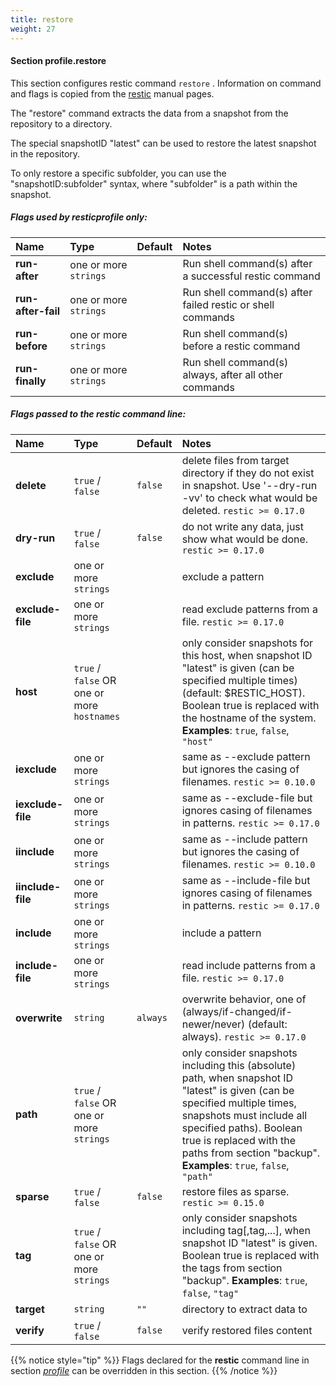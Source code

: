 ```yaml
---
title: restore
weight: 27
---
```

#### Section profile.**restore**

This section configures restic command `restore` .
Information on command and flags is copied from the [restic](https://github.com/restic/restic) manual pages.

The "restore" command extracts the data from a snapshot from the repository to
a directory.

The special snapshotID "latest" can be used to restore the latest snapshot in the
repository.

To only restore a specific subfolder, you can use the "snapshotID:subfolder"
syntax, where "subfolder" is a path within the snapshot.

##### Flags used by **resticprofile** only:

| Name              | Type                    | Default  | Notes |
|:------------------|:------------------------|:---------|:------|
| **run-after** |one or more `strings` | |Run shell command(s) after a successful restic command |
| **run-after-fail** |one or more `strings` | |Run shell command(s) after failed restic or shell commands |
| **run-before** |one or more `strings` | |Run shell command(s) before a restic command |
| **run-finally** |one or more `strings` | |Run shell command(s) always, after all other commands |



##### Flags passed to the **restic** command line:

| Name              | Type                    | Default  | Notes |
|:------------------|:------------------------|:---------|:------|
| **delete** |`true` / `false` |`false` |delete files from target directory if they do not exist in snapshot. Use '--dry-run -vv' to check what would be deleted. `restic >= 0.17.0`  |
| **dry-run** |`true` / `false` |`false` |do not write any data, just show what would be done. `restic >= 0.17.0`  |
| **exclude** |one or more `strings` | |exclude a pattern |
| **exclude-file** |one or more `strings` | |read exclude patterns from a file. `restic >= 0.17.0`  |
| **host** |`true` / `false` OR one or more `hostnames` | |only consider snapshots for this host, when snapshot ID "latest" is given (can be specified multiple times) (default: $RESTIC_HOST). Boolean true is replaced with the hostname of the system. **Examples**: `true`, `false`, `"host"`  |
| **iexclude** |one or more `strings` | |same as --exclude pattern but ignores the casing of filenames. `restic >= 0.10.0`  |
| **iexclude-file** |one or more `strings` | |same as --exclude-file but ignores casing of filenames in patterns. `restic >= 0.17.0`  |
| **iinclude** |one or more `strings` | |same as --include pattern but ignores the casing of filenames. `restic >= 0.10.0`  |
| **iinclude-file** |one or more `strings` | |same as --include-file but ignores casing of filenames in patterns. `restic >= 0.17.0`  |
| **include** |one or more `strings` | |include a pattern |
| **include-file** |one or more `strings` | |read include patterns from a file. `restic >= 0.17.0`  |
| **overwrite** |`string` |`always` |overwrite behavior, one of (always/if-changed/if-newer/never) (default: always). `restic >= 0.17.0`  |
| **path** |`true` / `false` OR one or more `strings` | |only consider snapshots including this (absolute) path, when snapshot ID "latest" is given (can be specified multiple times, snapshots must include all specified paths). Boolean true is replaced with the paths from section "backup". **Examples**: `true`, `false`, `"path"`  |
| **sparse** |`true` / `false` |`false` |restore files as sparse. `restic >= 0.15.0`  |
| **tag** |`true` / `false` OR one or more `strings` | |only consider snapshots including tag[,tag,...], when snapshot ID "latest" is given. Boolean true is replaced with the tags from section "backup". **Examples**: `true`, `false`, `"tag"`  |
| **target** |`string` |`""` |directory to extract data to |
| **verify** |`true` / `false` |`false` |verify restored files content |




{{% notice style="tip" %}}
Flags declared for the **restic** command line in section *[profile](../profile)*
can be overridden in this section.
{{% /notice %}}

